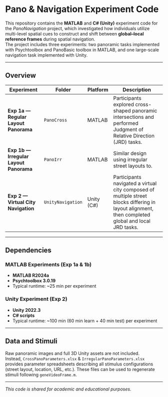 # Pano & Navigation Experiment Code

This repository contains the **MATLAB** and **C# (Unity)** experiment code for the *PanoNavigation* project, which investigated how individuals utilize multi-level spatial cues to construct and shift between **global–local reference frames** during spatial navigation.  
The project includes three experiments: two panoramic tasks implemented with Psychtoolbox and PanoBasic toolbox in MATLAB, and one large-scale navigation task implemented with Unity.

---

## Overview

| Experiment | Folder | Platform | Description |
|-------------|---------|-----------|-------------|
| **Exp 1a — Regular Layout Panorama** | `PanoCross` | MATLAB | Participants explored cross-shaped panoramic intersections and performed Judgment of Relative Direction (JRD) tasks. |
| **Exp 1b — Irregular Layout Panorama** | `PanoIrr` | MATLAB | Similar design using irregular street layouts to. |
| **Exp 2 — Virtual City Navigation** | `UnityNavigation` | Unity (C#) | Participants navigated a virtual city composed of multiple street blocks differing in layout alignment, then completed global and local JRD tasks. |

---

## Dependencies

### MATLAB Experiments (Exp 1a & 1b)
- **MATLAB R2024a**
- **Psychtoolbox 3.0.19**
- Typical runtime: ~25 min per experiment  

### Unity Experiment (Exp 2)
- **Unity 2022.3**
- **C# scripts**
- Typical runtime: ~100 min (60 min learn + 40 min test) per experiment  

---

## Data and Stimuli

Raw panoramic images and full 3D Unity assets are not included.  
Instead, `CrossPanoParameters.xlsx` & `IrregularPanoParameters.xlsx` provides parameter spreadsheets describing all stimulus configurations (street layout, location, URL, etc.). These files can be used to regenerate stimuli following `geneVideoFrame.m`.

---

*This code is shared for academic and educational purposes.*
